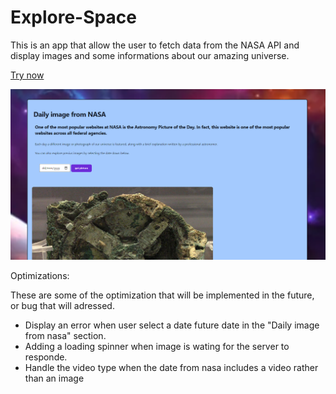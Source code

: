 # Explore-Space

This is an app that allow the user to fetch data from the NASA API and display images and some informations about our amazing universe.

<a href="https://explore-space-app.netlify.app">Try now</a>

<img width="700px" heigth="900" src="https://github.com/maurobusso/Explore-Space/blob/main/explore-space-tumbnail.png">

Optimizations:


These are some of the optimization that will be implemented in the future, or bug that will adressed.
- Display an error when user select a date future date in the "Daily image from nasa" section.
- Adding a loading spinner when image is wating for the server to responde.
- Handle the video type when the date from nasa includes a video rather than an image

